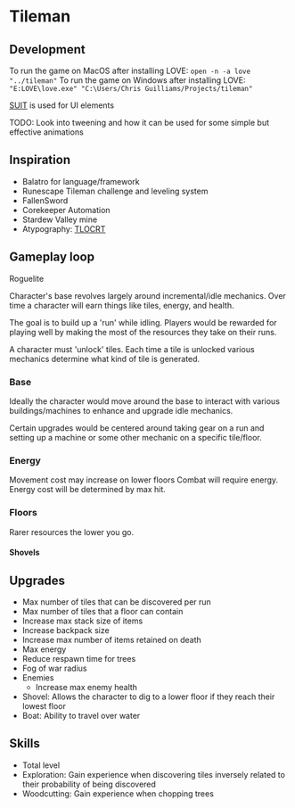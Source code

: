 # Tileman

## Development

To run the game on MacOS after installing LOVE: `open -n -a love "../tileman"`
To run the game on Windows after installing LOVE: `"E:LOVE\love.exe" "C:\Users/Chris Guilliams/Projects/tileman"`

[SUIT](https://github.com/vrld/suit) is used for UI elements

TODO: Look into tweening and how it can be used for some simple but effective animations

## Inspiration

- Balatro for language/framework
- Runescape Tileman challenge and leveling system
- FallenSword
- Corekeeper Automation
- Stardew Valley mine
- Atypography: [TLOCRT](https://www.atypography.com/product-page/tlocrt-h-v-sq)

## Gameplay loop

Roguelite

Character's base revolves largely around incremental/idle mechanics. Over time a character will earn things like tiles, energy, and health. 

The goal is to build up a 'run' while idling. Players would be rewarded for playing well by making the most of the resources they take on their runs.

A character must 'unlock' tiles. Each time a tile is unlocked various mechanics determine what kind of tile is generated.

### Base

Ideally the character would move around the base to interact with various buildings/machines to enhance and upgrade idle mechanics.

Certain upgrades would be centered around taking gear on a run and setting up a machine or some other mechanic on a specific tile/floor.

### Energy

Movement cost may increase on lower floors
Combat will require energy. Energy cost will be determined by max hit.

### Floors

Rarer resources the lower you go.
#### Shovels

## Upgrades

- Max number of tiles that can be discovered per run
- Max number of tiles that a floor can contain
- Increase max stack size of items
- Increase backpack size
- Increase max number of items retained on death
- Max energy
- Reduce respawn time for trees
- Fog of war radius
- Enemies
    - Increase max enemy health
- Shovel: Allows the character to dig to a lower floor if they reach their lowest floor
- Boat: Ability to travel over water

## Skills

- Total level
- Exploration: Gain experience when discovering tiles inversely related to their probability of being discovered
- Woodcutting: Gain experience when chopping trees